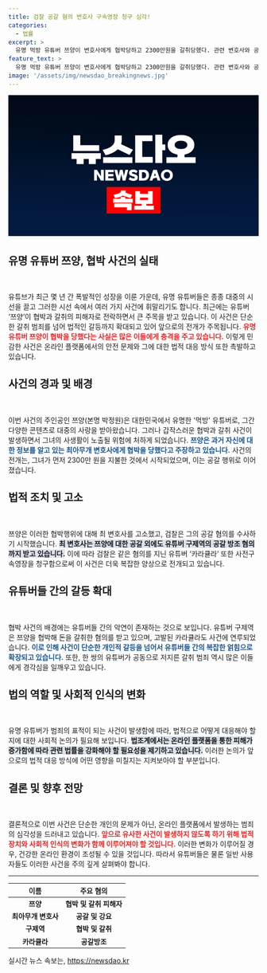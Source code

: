 ```yaml
---
title: 검찰 공갈 혐의 변호사 구속영장 청구 심각!
categories:
  - 법률
excerpt: >
  유명 먹방 유튜버 쯔양이 변호사에게 협박당하고 2300만원을 갈취당했다. 관련 변호사와 공범에 대한 구속영장이 청구된 가운데, 범행의 전말이 밝혀진다. 클릭해서 사건의 전모를 확인해보세요!
feature_text: >
  유명 먹방 유튜버 쯔양이 변호사에게 협박당하고 2300만원을 갈취당했다. 관련 변호사와 공범에 대한 구속영장이 청구된 가운데, 범행의 전말이 밝혀진다. 클릭해서 사건의 전모를 확인해보세요!
image: '/assets/img/newsdao_breakingnews.jpg'
---
```


<p><img src="/assets/img/newsdao_breakingnews.jpg" alt="ranknews 속보" /></p>

<h2 data-ke-size="size26">유명 유튜버 쯔양, 협박 사건의 실태</h2>

<p data-ke-size="size16">&nbsp;</p>

<p>유튜브가 최근 몇 년 간 폭발적인 성장을 이룬 가운데, 유명 유튜버들은 종종 대중의 시선을 끌고 그러한 시선 속에서 여러 가지 사건에 휘말리기도 합니다. 최근에는 유튜버 ‘쯔양’이 협박과 갈취의 피해자로 전락하면서 큰 주목을 받고 있습니다. 이 사건은 단순한 갈취 범죄를 넘어 법적인 갈등까지 확대되고 있어 앞으로의 전개가 주목됩니다. <b><span style="color: #ee2323;">유명 유튜버 쯔양이 협박을 당했다는 사실은 많은 이들에게 충격을 주고 있습니다.</span></b> 이렇게 민감한 사건은 온라인 플랫폼에서의 안전 문제와 그에 대한 법적 대응 방식 또한 촉발하고 있습니다.</p>

<h2 data-ke-size="size26">사건의 경과 및 배경</h2>

<p data-ke-size="size16">&nbsp;</p>

<p>이번 사건의 주인공인 쯔양(본명 박정원)은 대한민국에서 유명한 '먹방' 유튜버로, 그간 다양한 콘텐츠로 대중의 사랑을 받아왔습니다. 그러나 갑작스러운 협박과 갈취 사건이 발생하면서 그녀의 사생활이 노출될 위험에 처하게 되었습니다. <b><span style="color: #1a5490;">쯔양은 과거 자신에 대한 정보를 알고 있는 최아무개 변호사에게 협박을 당했다고 주장하고 있습니다.</span></b> 사건의 전개는, 그녀가 먼저 2300만 원을 지불한 것에서 시작되었으며, 이는 공갈 행위로 이어졌습니다.</p>

<h2 data-ke-size="size26">법적 조치 및 고소</h2>

<p data-ke-size="size16">&nbsp;</p>

<p>쯔양은 이러한 협박행위에 대해 최 변호사를 고소했고, 검찰은 그의 공갈 혐의를 수사하기 시작했습니다. <b><span style="background-color: #21538527;">최 변호사는 쯔양에 대한 공갈 외에도 유튜버 구제역의 공갈 방조 혐의까지 받고 있습니다.</span></b> 이에 따라 검찰은 같은 혐의를 지닌 유튜버 ‘카라큘라’ 또한 사전구속영장을 청구함으로써 이 사건은 더욱 복잡한 양상으로 전개되고 있습니다.</p>

<h2 data-ke-size="size26">유튜버들 간의 갈등 확대</h2>

<p data-ke-size="size16">&nbsp;</p>

<p>협박 사건의 배경에는 유튜버들 간의 악연이 존재하는 것으로 보입니다. 유튜버 구제역은 쯔양을 협박해 돈을 갈취한 혐의를 받고 있으며, 고발된 카라큘라도 사건에 연루되었습니다. <b><span style="color: #1a5490;">이로 인해 사건이 단순한 개인적 갈등을 넘어서 유튜버들 간의 복잡한 얽힘으로 확장되고 있습니다.</span></b> 또한, 한 쌍의 유튜버가 공동으로 저지른 갈취 범죄 역시 많은 이들에게 경각심을 일깨우고 있습니다.</p>

<h2 data-ke-size="size26">법의 역할 및 사회적 인식의 변화</h2>

<p data-ke-size="size16">&nbsp;</p>

<p>유명 유튜버가 범죄의 표적이 되는 사건이 발생함에 따라, 법적으로 어떻게 대응해야 할지에 대한 사회적 논의가 필요해 보입니다. <b><span style="background-color: #21538527;">법조계에서는 온라인 플랫폼을 통한 피해가 증가함에 따라 관련 법률을 강화해야 할 필요성을 제기하고 있습니다.</span></b> 이러한 논의가 앞으로의 법적 대응 방식에 어떤 영향을 미칠지는 지켜보아야 할 부분입니다.</p>

<h2 data-ke-size="size26">결론 및 향후 전망</h2>

<p data-ke-size="size16">&nbsp;</p>

<p>결론적으로 이번 사건은 단순한 개인의 문제가 아닌, 온라인 플랫폼에서 발생하는 범죄의 심각성을 드러내고 있습니다. <b><span style="color: #ee2323;">앞으로 유사한 사건이 발생하지 않도록 하기 위해 법적 장치와 사회적 인식의 변화가 함께 이루어져야 할 것입니다.</span></b> 이러한 변화가 이루어질 경우, 건강한 온라인 환경이 조성될 수 있을 것입니다. 따라서 유튜버들은 물론 일반 사용자들도 이러한 사건을 주의 깊게 살펴봐야 합니다. </p>

<hr>

<table style="width: 100%;">
    <thead>
        <tr>
            <th><b>이름</b></th>
            <th><b>주요 혐의</b></th>
        </tr>
    </thead>
    <tbody>
        <tr>
            <td style="text-align: center; height: 17px;"><b>쯔양</b></td>
            <td style="text-align: center; height: 17px;"><b>협박 및 갈취 피해자</b></td>
        </tr>
        <tr>
            <td style="text-align: center; height: 17px;"><b>최아무개 변호사</b></td>
            <td style="text-align: center; height: 17px;"><b>공갈 및 강요</b></td>
        </tr>
        <tr>
            <td style="text-align: center; height: 17px;"><b>구제역</b></td>
            <td style="text-align: center; height: 17px;"><b>협박 및 갈취</b></td>
        </tr>
        <tr>
            <td style="text-align: center; height: 17px;"><b>카라큘라</b></td>
            <td style="text-align: center; height: 17px;"><b>공갈방조</b></td>
        </tr>
    </tbody>
</table>
실시간 뉴스 속보는, <a href="https://newsdao.kr" rel="dofollow">https://newsdao.kr</a>


